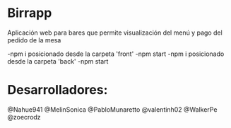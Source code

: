 # Birrapp

Aplicación web para bares que permite visualización del menú y pago del pedido de la mesa

-npm i posicionado desde la carpeta 'front'
-npm start
-npm i posicionado desde la carpeta 'back'
-npm start


# Desarrolladores:

@Nahue941
@MelinSonica
@PabloMunaretto
@valentinh02
@WalkerPe
@zoecrodz
